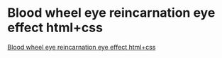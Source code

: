 # Blood wheel eye reincarnation eye effect html+css
[Blood wheel eye reincarnation eye effect html+css](https://aiwithcloud.com/2022/09/19/blood_wheel_eye_reincarnation_eye_effect_htmlcss/)